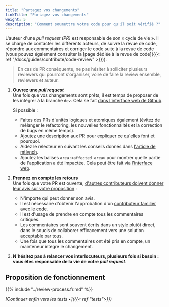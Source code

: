 ```yaml
---
title: "Partagez vos changements"
linkTitle: "Partagez vos changements"
weight: 5
description: "Comment soumettre votre code pour qu'il soit vérifié ?"
---
```


L'auteur d'une _pull request (PR)_ est responsable de son « cycle de vie ». Il se charge de contacter les différents acteurs, de suivre la revue de code, répondre aux commentaires et corriger le code suite à la revue de code (vous pouvez également consulter la [page dédiée à la revue de code]({{< ref "/docs/guides/contribute/code-review" >}})).

> En cas de PR conséquente, ne pas hésiter à solliciter plusieurs reviewers qui pourront s'organiser, voire de faire la review ensemble, reviewers et auteur.

1. **Ouvrez une _pull request_**  
   Une fois que vos changements sont prêts, il est temps de proposer de les intégrer à la branche `dev`.
   Cela se fait [dans l'interface web de Github](https://docs.github.com/en/pull-requests/collaborating-with-pull-requests/proposing-changes-to-your-work-with-pull-requests/creating-a-pull-request).

   Si possible :
   - Faites des PRs d'unités logiques et atomiques également (évitez de mélanger le refactoring, les nouvelles fonctionnalités et la correction de bugs en même temps).
   - Ajoutez une description aux PR pour expliquer ce qu'elles font et pourquoi.
   - Aidez le relecteur en suivant les conseils donnés dans [l'article de mtlynch](https://mtlynch.io/code-review-love/).
   - Ajoutez les balises `area:<affected_area>` pour montrer quelle partie de l'application a été impactée. Cela peut être fait via [l'interface web](https://docs.github.com/en/pull-requests/collaborating-with-pull-requests/proposing-changes-to-your-work-with-pull-requests/creating-a-pull-request).

2. **Prennez en compte les retours**  
   Une fois que votre PR est ouverte, [d'autres contributeurs doivent donner leur avis sur votre proposition](https://docs.github.com/en/pull-requests/collaborating-with-pull-requests/reviewing-changes-in-pull-requests/about-pull-request-reviews) :

   - N'importe qui peut donner son avis.
   - Il est nécessaire d'obtenir l'approbation d'un [contributeur familier avec le code](https://github.com/osrd-project/osrd/blob/dev/.github/CODEOWNERS).
   - Il est d'usage de prendre en compte tous les commentaires critiques.
   - Les commentaires sont souvent écrits dans un style plutôt direct, dans le soucis de collaborer efficacement vers une solution acceptable par tous.
   - Une fois que tous les commentaires ont été pris en compte, un mainteneur intègre le changement.

3. **N'hésitez pas à relancer vos interlocuteurs, plusieurs fois si besoin : vous êtes responsable de la vie de votre _pull request_**.

## Proposition de fonctionnement

{{% include "../review-process.fr.md" %}}

*[Continuer enfin vers les tests ‣]({{< ref "tests">}})*
